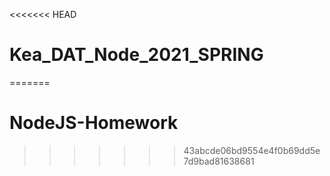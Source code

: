<<<<<<< HEAD
# Kea_DAT_Node_2021_SPRING
=======
# NodeJS-Homework
>>>>>>> 43abcde06bd9554e4f0b69dd5e7d9bad81638681
